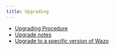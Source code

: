 ```yaml
---
title: Upgrading
---
```


- [Upgrading Procedure](/uc-doc/upgrade/introduction)
- [Upgrade notes](/uc-doc/upgrade/upgrade_notes)
- [Upgrade to a specific version of Wazo](/uc-doc/upgrade/archives)

